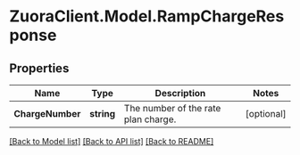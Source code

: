 # ZuoraClient.Model.RampChargeResponse

## Properties

Name | Type | Description | Notes
------------ | ------------- | ------------- | -------------
**ChargeNumber** | **string** | The number of the rate plan charge. | [optional] 

[[Back to Model list]](../README.md#documentation-for-models) [[Back to API list]](../README.md#documentation-for-api-endpoints) [[Back to README]](../README.md)

